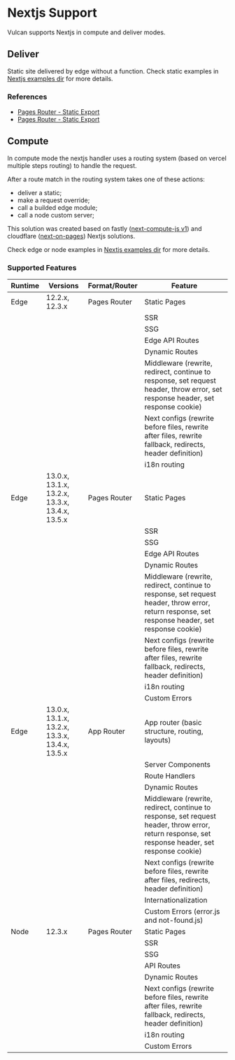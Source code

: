 # Nextjs Support

Vulcan supports Nextjs in compute and deliver modes.

## Deliver

Static site delivered by edge without a function.
Check static examples in [Nextjs examples dir](/examples//next/) for more details.

### References

- [Pages Router - Static Export](https://nextjs.org/docs/pages/building-your-application/deploying/static-exports)
- [Pages Router - Static Export](https://nextjs.org/docs/app/building-your-application/deploying/static-exports)

## Compute

In compute mode the nextjs handler uses a routing system (based on vercel multiple steps routing) to handle the request.

After a route match in the routing system takes one of these actions:

- deliver a static;
- make a request override;
- call a builded edge module;
- call a node custom server;

This solution was created based on fastly ([next-compute-js v1](https://github.com/fastly/next-compute-js)) and cloudflare ([next-on-pages](https://github.com/cloudflare/next-on-pages)) Nextjs solutions.

Check edge or node examples in [Nextjs examples dir](/examples//next/) for more details.

### Supported Features

| Runtime | Versions                                       | Format/Router | Feature                                                                                                                                          |
| ------- | ---------------------------------------------- | ------------- | ------------------------------------------------------------------------------------------------------------------------------------------------ |
| Edge    | 12.2.x, 12.3.x                                 | Pages Router  | Static Pages                                                                                                                                     |
|         |                                                |               | SSR                                                                                                                                              |
|         |                                                |               | SSG                                                                                                                                              |
|         |                                                |               | Edge API Routes                                                                                                                                  |
|         |                                                |               | Dynamic Routes                                                                                                                                   |
|         |                                                |               | Middleware (rewrite, redirect, continue to response, set request header, throw error, set response header, set response cookie)                  |
|         |                                                |               | Next configs (rewrite before files, rewrite after files, rewrite fallback, redirects, header definition)                                         |
|         |                                                |               | i18n routing                                                                                                                                     |
| Edge    | 13.0.x, 13.1.x, 13.2.x, 13.3.x, 13.4.x, 13.5.x | Pages Router  | Static Pages                                                                                                                                     |
|         |                                                |               | SSR                                                                                                                                              |
|         |                                                |               | SSG                                                                                                                                              |
|         |                                                |               | Edge API Routes                                                                                                                                  |
|         |                                                |               | Dynamic Routes                                                                                                                                   |
|         |                                                |               | Middleware (rewrite, redirect, continue to response, set request header, throw error, return response, set response header, set response cookie) |
|         |                                                |               | Next configs (rewrite before files, rewrite after files, rewrite fallback, redirects, header definition)                                         |
|         |                                                |               | i18n routing                                                                                                                                     |
|         |                                                |               | Custom Errors                                                                                                                                    |
| Edge    | 13.0.x, 13.1.x, 13.2.x, 13.3.x, 13.4.x, 13.5.x | App Router    | App router (basic structure, routing, layouts)                                                                                                   |
|         |                                                |               | Server Components                                                                                                                                |
|         |                                                |               | Route Handlers                                                                                                                                   |
|         |                                                |               | Dynamic Routes                                                                                                                                   |
|         |                                                |               | Middleware (rewrite, redirect, continue to response, set request header, throw error, return response, set response header, set response cookie) |
|         |                                                |               | Next configs (rewrite before files, rewrite after files, redirects, header definition)                                                           |
|         |                                                |               | Internationalization                                                                                                                             |
|         |                                                |               | Custom Errors (error.js and not-found.js)                                                                                                        |
| Node    | 12.3.x                                         | Pages Router  | Static Pages                                                                                                                                     |
|         |                                                |               | SSR                                                                                                                                              |
|         |                                                |               | SSG                                                                                                                                              |
|         |                                                |               | API Routes                                                                                                                                       |
|         |                                                |               | Dynamic Routes                                                                                                                                   |
|         |                                                |               | Next configs (rewrite before files, rewrite after files, rewrite fallback, redirects, header definition)                                         |
|         |                                                |               | i18n routing                                                                                                                                     |
|         |                                                |               | Custom Errors                                                                                                                                    |

